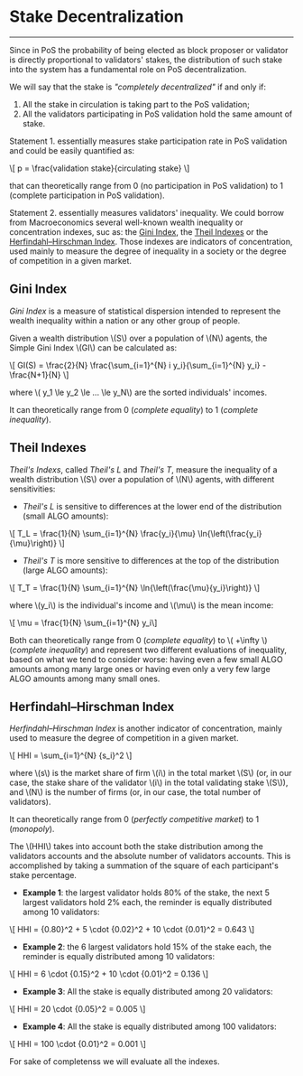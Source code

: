 # Stake Decentralization

---

Since in PoS the probability of being elected as block proposer or validator is
directly proportional to validators' stakes, the distribution of such stake
into the system has a fundamental role on PoS decentralization.

We will say that the stake is _"completely decentralized"_ if and only if:

1. All the stake in circulation is taking part to the PoS validation;
1. All the validators participating in PoS validation hold the same amount of
stake.

Statement 1. essentially measures stake participation rate in PoS validation
and could be easily quantified as:

\\[ p = \frac{validation  stake}{circulating  stake} \\]

that can theoretically range from 0 (no participation in PoS validation) to 1
(complete participation in PoS validation).

Statement 2. essentially measures validators' inequality. We could borrow from
Macroeconomics several well-known wealth inequality or concentration indexes,
suc as: the [Gini Index](https://en.wikipedia.org/wiki/Gini_coefficient), the [Theil Indexes](https://en.wikipedia.org/wiki/Theil_index) or the
[Herfindahl–Hirschman Index](https://en.wikipedia.org/wiki/Herfindahl%E2%80%93Hirschman_Index). Those indexes are indicators of
concentration, used mainly to measure the degree of inequality in a society or
the degree of competition in a given market.

## Gini Index

_Gini Index_ is a measure of statistical dispersion intended to represent the
wealth inequality within a nation or any other group of people.

Given a wealth distribution \\(S\\) over a population of \\(N\\) agents, the
Simple Gini Index \\(GI\\) can be calculated as:

\\[ GI(S) = \frac{2}{N} \frac{\sum_{i=1}^{N} i y_i}{\sum_{i=1}^{N} y_i} - \frac{N+1}{N} \\]

where \\( y_1 \le y_2 \le ... \le y_N\\) are the sorted individuals' incomes.

It can theoretically range from 0 (_complete equality_) to 1 (_complete
inequality_).

## Theil Indexes

_Theil's Indexs_, called _Theil's L_ and _Theil's T_, measure the inequality of
a wealth distribution \\(S\\) over a population of \\(N\\) agents, with
different sensitivities:

* _Theil's L_ is sensitive to differences at the lower end of the distribution
(small ALGO amounts):

\\[ T_L = \frac{1}{N} \sum_{i=1}^{N} \frac{y_i}{\mu} \ln{\left(\frac{y_i}{\mu}\right)} \\]

* _Theil's T_ is more sensitive to differences at the top of the distribution
(large ALGO amounts):

\\[ T_T = \frac{1}{N} \sum_{i=1}^{N} \ln{\left(\frac{\mu}{y_i}\right)} \\]

where \\(y_i\\) is the individual's income and \\(\mu\\) is the mean income:

\\[ \mu = \frac{1}{N} \sum_{i=1}^{N} y_i\\]

Both can theoretically range from 0 (_complete equality_) to \\( +\infty \\)
(_complete inequality_) and represent two different evaluations of inequality,
based on what we tend to consider worse: having even a few small ALGO amounts
among many large ones or having even only a very few large ALGO amounts among
many small ones.

## Herfindahl–Hirschman Index

_Herfindahl–Hirschman Index_ is another indicator of concentration, mainly used
to measure the degree of competition in a given market.

\\[ HHI = \sum_{i=1}^{N} {s_i}^2 \\]

where \\(s\\) is the market share of firm \\(i\\) in the total market \\(S\\)
(or, in our case, the stake share of the validator \\(i\\) in the total
validating stake \\(S\\)), and \\(N\\) is the number of firms (or, in our case,
the total number of validators).

It can theoretically range from 0 (_perfectly competitive market_) to 1
(_monopoly_).

The \\(HHI\\) takes into account both the stake distribution among the
validators accounts and the absolute number of validators accounts. This is
accomplished by taking a summation of the square of each participant's stake
percentage.

* **Example 1**: the largest validator holds 80% of the stake, the next 5 largest
validators hold 2% each, the reminder is equally distributed among 10
validators:

\\[ HHI = {0.80}^2 + 5 \cdot {0.02}^2 + 10 \cdot {0.01}^2 = 0.643 \\]

* **Example 2**: the 6 largest validators hold 15% of the stake each, the reminder
is equally distributed among 10 validators:

\\[ HHI = 6 \cdot {0.15}^2 + 10 \cdot {0.01}^2 = 0.136 \\]

* **Example 3**: All the stake is equally distributed among 20 validators:

\\[ HHI = 20 \cdot {0.05}^2 = 0.005 \\]

* **Example 4**: All the stake is equally distributed among 100 validators:

\\[ HHI = 100 \cdot {0.01}^2 = 0.001 \\]

For sake of completenss we will evaluate all the indexes.
